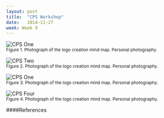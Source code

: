 ```yaml
---
layout: post
title:  "CPS Workshop"
date:   2014-11-27
week: Week 9
---
```



![CPS One](/projectblog/img/posts/cps-1.jpeg "CPS One") <br>
<small>Figure 1. Photograph of the logo creation mind map. Personal photography.</small>

![CPS Two](/projectblog/img/posts/cps-2.jpeg "CPS Two") <br>
<small>Figure 2. Photograph of the logo creation mind map. Personal photography.</small>

![CPS One](/projectblog/img/posts/cps-3.jpeg "CPS Three") <br>
<small>Figure 3. Photograph of the logo creation mind map. Personal photography.</small>

![CPS Four](/projectblog/img/posts/cps-4.jpeg "CPS Four") <br>
<small>Figure 4. Photograph of the logo creation mind map. Personal photography.</small>


####References
